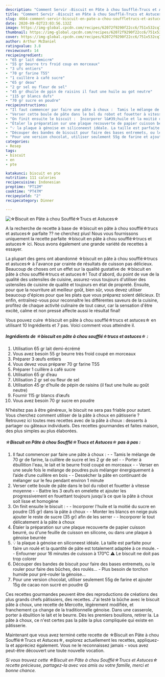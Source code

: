 ```yaml
---
description: "Comment Servir ☆Biscuit en Pâte à chou Soufflé☆Trucs et Astuces☆"
title: "Comment Servir ☆Biscuit en Pâte à chou Soufflé☆Trucs et Astuces☆"
slug: 4664-comment-servir-biscuit-en-pate-a-chou-souffletrucs-et-astuces
date: 2020-09-02T23:03:56.132Z
image: https://img-global.cpcdn.com/recipes/62072f9290f22cc6/751x532cq70/☆biscuit-en-pate-a-chou-souffle☆trucs-et-astuces☆-photo-principale-de-la-recette.jpg
thumbnail: https://img-global.cpcdn.com/recipes/62072f9290f22cc6/751x532cq70/☆biscuit-en-pate-a-chou-souffle☆trucs-et-astuces☆-photo-principale-de-la-recette.jpg
cover: https://img-global.cpcdn.com/recipes/62072f9290f22cc6/751x532cq70/☆biscuit-en-pate-a-chou-souffle☆trucs-et-astuces☆-photo-principale-de-la-recette.jpg
author: Arthur McDaniel
ratingvalue: 3.8
reviewcount: 14
recipeingredient:
- "65 gr lait demicrm"
- "55 gr beurre trs froid coup en morceaux"
- "3 ufs entiers"
- "70 gr farine T55"
- "1 cuillère à café sucre"
- "65 gr deau"
- "2 gr sel ou fleur de sel"
- "45 gr dhuile de ppin de raisins il faut une huile au got neutre"
- "115 gr blancs dufs"
- "70 gr sucre en poudre"
recipeinstructions:
- "Il faut commencer par faire une pâte à choux :  Tamis le mélange de 70 gr de farine, la cuillère de sucre et les 2 gr de sel  Porter à ébullition l&#39;eau, le lait et le beurre froid coupé en morceaux  Verser en une seule fois le mélange de poudres puis mélanger énergiquement à l’aide d’une cuillère en bois   Dessécher la pâte en continuant de mélanger sur le feu pendant environ 1 minute"
- "Verser cette boule de pâte dans le bol du robot et fouetter à vitesse moyenne  Battre les 3 œufs en omelette et ajouter les progressivement en fouettant toujours jusqu&#39;à ce que la pâte à choux soit lisse et homogène"
- "On finit ensuite le biscuit :  Incorporer l&#39;huile et la moitié du sucre en poudre (35 gr) dans la pâte à choux  Monter les blancs en neige puis ajouter le reste de sucre (35 gr) afin de les serrer  Incorporer le tout délicatement à la pâte à choux"
- "Étaler la préparation sur une plaque recouverte de papier cuisson beurré, ou d&#39;une feuille de cuisson en silicone, ou dans une plaque à génoise beurrée"
- "💡 la plaque à génoise en siliconeest idéale. La taille est parfaite pour faire un roulé et la quantité de pâte est totalement adaptée à ce moule.  Enfourner pour 16 minutes de cuisson à 170°C ⚠️ Le biscuit ne doit pas trop colorer"
- "Découper des bandes de biscuit pour faire des bases entremets, ou le rouler pour faire des bûches, des roulés... Plus besoin de torchon humide pour pré-rouler la génoise..."
- "Pour une version chocolat, utiliser seulement 55g de farine et ajouter 15g de cacao non sucré en poudre 😋"
categories:
- Resep
tags:
- biscuit
- en
- pte

katakunci: biscuit en pte 
nutrition: 111 calories
recipecuisine: Indonesian
preptime: "PT12M"
cooktime: "PT47M"
recipeyield: "2"
recipecategory: Dinner

---
```



![☆Biscuit en Pâte à chou Soufflé☆Trucs et Astuces☆](https://img-global.cpcdn.com/recipes/62072f9290f22cc6/751x532cq70/☆biscuit-en-pate-a-chou-souffle☆trucs-et-astuces☆-photo-principale-de-la-recette.jpg)

A la recherche de recette à base de ☆biscuit en pâte à chou soufflé☆trucs et astuces☆ parfaite ?? ne cherchez plus! Nous vous fournissons uniquement la recette parfaite ☆biscuit en pâte à chou soufflé☆trucs et astuces☆ ici. Nous avons également une grande variété de recettes à essayer.

La plupart des gens ont abandonné ☆biscuit en pâte à chou soufflé☆trucs et astuces☆ à l'avance par crainte de résultats de cuisson pas délicieux. Beaucoup de choses ont un effet sur la qualité gustative de ☆biscuit en pâte à chou soufflé☆trucs et astuces☆! Tout d'abord, du point de vue de la qualité des ustensiles de cuisine, assurez-vous toujours d'utiliser des ustensiles de cuisine de qualité et toujours en état de propreté. Ensuite, pour que la nourriture ait meilleur goût, bien sûr, vous devez utiliser beaucoup d'épices pour que les plats que vous préparez soient délicieux. Et enfin, entraînez-vous pour reconnaître les différentes saveurs de la cuisine, profitez de chaque activité culinaire de tout cœur, car la sensation d'être excité, calme et non pressé affecte aussi le résultat final!

<!--inarticleads1-->

Vous pouvez cuire ☆biscuit en pâte à chou soufflé☆trucs et astuces☆ en utilisant 10 Ingrédients et 7 pas. Voici comment vous atteindre il.

##### Ingrédients de ☆biscuit en pâte à chou soufflé☆trucs et astuces☆ :

1. Utilisation 65 gr lait demi-écrémé
1. Vous avez besoin 55 gr beurre très froid coupé en morceaux
1. Préparer 3 œufs entiers
1. Vous devez vous préparer 70 gr farine T55
1. Préparer 1 cuillère à café sucre
1. Utilisation 65 gr d’eau
1. Utilisation 2 gr sel ou fleur de sel
1. Utilisation 45 gr d’huile de pépin de raisins (il faut une huile au goût neutre)
1. Fournir 115 gr blancs d’œufs
1. Vous avez besoin 70 gr sucre en poudre


N&#39;hésitez pas à être généreux, le biscuit ne sera pas friable pour autant. Vous cherchez comment utiliser de la pâte à choux en pâtisserie ? Retrouvez ici toutes mes recettes avec de la pâte à choux : desserts à partager ou gâteaux individuels. Des recettes gourmandes et faites maison, des plus simples au plus élaborées. 

<!--inarticleads2-->

##### ☆Biscuit en Pâte à chou Soufflé☆Trucs et Astuces☆ pas à pas :

1. Il faut commencer par faire une pâte à choux : -  - Tamis le mélange de 70 gr de farine, la cuillère de sucre et les 2 gr de sel -  - Porter à ébullition l&#39;eau, le lait et le beurre froid coupé en morceaux -  - Verser en une seule fois le mélange de poudres puis mélanger énergiquement à l’aide d’une cuillère en bois  -  - Dessécher la pâte en continuant de mélanger sur le feu pendant environ 1 minute
1. Verser cette boule de pâte dans le bol du robot et fouetter à vitesse moyenne -  - Battre les 3 œufs en omelette et ajouter les progressivement en fouettant toujours jusqu&#39;à ce que la pâte à choux soit lisse et homogène
1. On finit ensuite le biscuit : -  - Incorporer l&#39;huile et la moitié du sucre en poudre (35 gr) dans la pâte à choux -  - Monter les blancs en neige puis ajouter le reste de sucre (35 gr) afin de les serrer -  - Incorporer le tout délicatement à la pâte à choux
1. Étaler la préparation sur une plaque recouverte de papier cuisson beurré, ou d&#39;une feuille de cuisson en silicone, ou dans une plaque à génoise beurrée
1. 💡 la plaque à génoise en siliconeest idéale. La taille est parfaite pour faire un roulé et la quantité de pâte est totalement adaptée à ce moule. -  - Enfourner pour 16 minutes de cuisson à 170°C ⚠️ Le biscuit ne doit pas trop colorer
1. Découper des bandes de biscuit pour faire des bases entremets, ou le rouler pour faire des bûches, des roulés... - Plus besoin de torchon humide pour pré-rouler la génoise...
1. Pour une version chocolat, utiliser seulement 55g de farine et ajouter 15g de cacao non sucré en poudre 😋


Ces recettes gourmandes peuvent être des reproductions de créations des plus grands chefs pâtissiers, des recettes. J&#39;ai testé la bûche avec le biscuit pâte à choux, une recette de Mercotte, légèrement modifiée, et franchement ça change de la traditionnelle génoise. Dans une casserole, porter à ébulition le lait et le beurre. Dès les premiers bouillons, retirer la. La pâte à choux, ce n&#39;est certes pas la pâte la plus compliquée qui existe en pâtisserie. 

<!--inarticleads1-->

<p>
Maintenant que vous avez terminé cette recette de ☆Biscuit en Pâte à chou Soufflé☆Trucs et Astuces☆, explorez actuellement les recettes, appliquez-la et appréciez également. Vous ne le reconnaissez jamais - vous avez peut-être découvert une toute nouvelle vocation.
</p>

<p>
<i>Si vous trouvez cette ☆Biscuit en Pâte à chou Soufflé☆Trucs et Astuces☆ recette précieuse, partagez-la avec vos amis ou votre famille, merci et bonne chance.</i>
</p>
